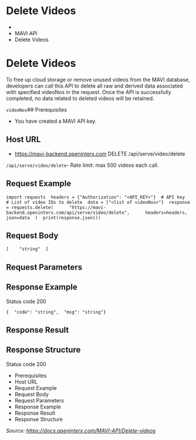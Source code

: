# Delete Videos

- 
- MAVI API
- Delete Videos
# Delete Videos

To free up cloud storage or remove unused videos from the MAVI database, developers can call this API to delete all raw and derived data associated with specified videoNos in the request. Once the API is successfully completed, no data related to deleted videos will be retained.

`videoNos`## Prerequisites​

- You have created a MAVI API key.
## Host URL​

- https://mavi-backend.openinterx.com
DELETE /api/serve/video/delete

`/api/serve/video/delete`- Rate limit: max 500 videos each call.
## Request Example​

```codeBlockLines_e6Vv
import requests  headers = {"Authorization": "<API_KEY>"}  # API key  # List of video IDs to delete  data = ["<list of videoNos>"]  response = requests.delete(      "https://mavi-backend.openinterx.com/api/serve/video/delete",      headers=headers,      json=data  )  print(response.json())
```

## Request Body​

```codeBlockLines_e6Vv
[    "string"  ]
```

## Request Parameters​

## Response Example​

Status code 200

```codeBlockLines_e6Vv
{  "code": "string",  "msg": "string"}
```

## Response Result​

## Response Structure​

Status code 200

- Prerequisites
- Host URL
- Request Example
- Request Body
- Request Parameters
- Response Example
- Response Result
- Response Structure


*Source: https://docs.openinterx.com/MAVI-API/Delete-videos*
